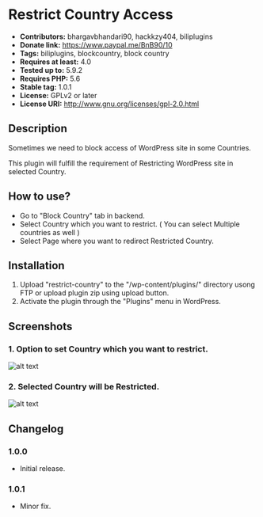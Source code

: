 # Restrict Country Access #
- **Contributors:** bhargavbhandari90, hackkzy404, biliplugins 
- **Donate link:** https://www.paypal.me/BnB90/10 
- **Tags:** biliplugins, blockcountry, block country 
- **Requires at least:** 4.0 
- **Tested up to:** 5.9.2
- **Requires PHP:** 5.6 
- **Stable tag:** 1.0.1 
- **License:** GPLv2 or later
- **License URI:** http://www.gnu.org/licenses/gpl-2.0.html 

## Description ##

Sometimes we need to block access of WordPress site in some Countries.

This plugin will fulfill the requirement of Restricting WordPress site in selected Country.

## How to use? ##

* Go to "Block Country" tab in backend.
* Select Country which you want to restrict. ( You can select Multiple countries as well )
* Select Page where you want to redirect Restricted Country.

## Installation ##
1. Upload "restrict-country" to the "/wp-content/plugins/" directory usong FTP or upload plugin zip using upload button.
2. Activate the plugin through the "Plugins" menu in WordPress.

## Screenshots ##
### 1. Option to set Country which you want to restrict. ###
![alt text](screenshot-1.png "Option to set Country which you want to restrict")
### 2. Selected Country will be Restricted. ###
![alt text](screenshot-2.png "Selected Country will be Restricted")

## Changelog ##

### 1.0.0 ###
* Initial release.

### 1.0.1 ###
* Minor fix.